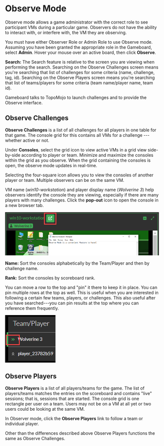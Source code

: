 # Observe Mode

Observe mode allows a game administrator with the correct role to see participant VMs during a particular game. Observers do not have the ability to interact with, or interfere with, the VM they are observing.

You must have either Observer Role or Admin Role to use Observe mode. Assuming you have been granted the appropriate role in the Gameboard, select **Admin**. Hover your mouse over an active board, then click **Observe**.

**Search:** The Search feature is relative to the screen you are viewing when performing the search. Searching on the Observe Challenges screen means you're searching that list of challenges for some criteria (name, challenge, tag, id). Searching on the Observe Players screen means you're searching that list of teams/players for some criteria (team name/player name, team id).

Gameboard talks to TopoMojo to launch challenges and to provide the Observe interface. 

## Observe Challenges

**Observe Challenges** is a list of all challenges for all players in one table for that game. The console grid for this contains all VMs for a challenge --- whether active or not.

Under **Consoles**, select the grid icon to view active VMs in a grid view side-by-side according to player or team. Minimize and maximize the consoles within the grid as you observe. When the grid containing the consoles is open, the observe mode updates in real-time.

Selecting the four-square icon allows you to view the consoles of another player or team. Multiple observers can be on the same VM.

VM name (*win10-workstation*) and player display name (*Wolverine 3*)  help observers identify the console they are viewing, especially if there are many players with many challenges. Click the **pop-out** icon to open the console in a new browser tab.

![observe-pop-out](img/observe-pop-out.png)

**Name:** Sort the consoles alphabetically by the Team/Player and then by challenge name.

**Rank:** Sort the consoles by scoreboard rank.

You can move a row to the top and "pin" it there to keep it in place. You can pin multiple rows at the top as well. This is useful when you are interested in following a certain few teams, players, or challenges. This also useful after you have searched---you can pin results at the top where you can reference them frequently.

![observe-pin](img/observe-pin.png)

## Observe Players

**Observe Players** is a list of all players/teams for the game. The list of players/teams matches the entries on the scoreboard and contains "live" sessions; that is, sessions that are started. The console grid is one rectangle per user on a team. Users may not be on a VM at all yet or two users could be looking at the same VM.

In Observer mode, click the **Observe Players** link to follow a team or individual player. 

Other than the differences described above Observe Players functions the same as Observe Challenges.